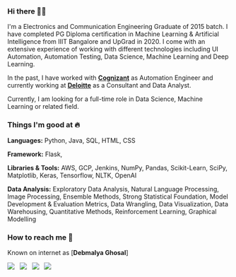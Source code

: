 ### Hi there 👋🏻 
I'm a Electronics and Communication Engineering Graduate of 2015 batch. I have completed PG Diploma certification in Machine Learning & Artificial Intelligence from IIIT Bangalore and UpGrad in 2020. I come with an extensive experience of working with different technologies including UI Automation, Automation Testing, Data Science, Machine Learning and Deep Learning.

In the past, I have worked with [**Cognizant**](https://www.cognizant.com/) as Automation Engineer and currently working at [**Deloitte**](https://www2.deloitte.com/us/en.html) as a Consultant and Data Analyst. 

Currently, I am looking for a full-time role in Data Science, Machine Learning or related field. 

### Things I'm good at :fire:
**Languages:**  Python, Java, SQL, HTML, CSS

**Framework:** Flask, 

**Libraries & Tools:** AWS, GCP, Jenkins, NumPy, Pandas, Scikit-Learn, SciPy, Matplotlib, Keras, Tensorflow, NLTK, OpenAI

**Data Analysis:** Exploratory Data Analysis, Natural Language Processing, Image Processing, Ensemble Methods, Strong Statistical Foundation, Model Development & Evaluation Metrics, Data Wrangling, Data Visualization, Data Warehousing, Quantitative Methods, Reinforcement Learning, Graphical Modelling

### How to reach me 📱
Known on internet as [**Debmalya Ghosal**]

[<img target="_blank" src="https://icon-icons.com/icons2/1099/PNG/32/1485482199-linkedin_78667.png"/>](https://www.linkedin.com/in/debmalya-ghosal/)&nbsp;&nbsp; [<img target="_blank" src="https://upload.wikimedia.org/wikipedia/commons/thumb/6/6b/WhatsApp.svg/48px-WhatsApp.svg.png"/>](https://wa.me/918768448974)&nbsp;&nbsp; [<img target="_blank" src="https://facebookbrand.com/wp-content/uploads/2019/04/f_logo_RGB-Hex-Blue_512.png?w=40&h=40"/>](https://www.facebook.com/debmalya.ghoshal)&nbsp;&nbsp; [<img target="_blank" src="https://icon-icons.com/icons2/272/PNG/48/Gmail_29991.png"/>](mailto:debghosal92@gmail.com?)
